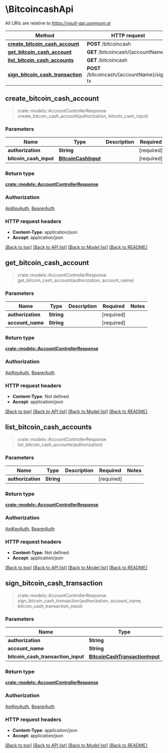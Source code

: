 # \BitcoincashApi

All URIs are relative to *https://vault-api.usemoon.ai*

Method | HTTP request | Description
------------- | ------------- | -------------
[**create_bitcoin_cash_account**](BitcoincashApi.md#create_bitcoin_cash_account) | **POST** /bitcoincash | 
[**get_bitcoin_cash_account**](BitcoincashApi.md#get_bitcoin_cash_account) | **GET** /bitcoincash/{accountName} | 
[**list_bitcoin_cash_accounts**](BitcoincashApi.md#list_bitcoin_cash_accounts) | **GET** /bitcoincash | 
[**sign_bitcoin_cash_transaction**](BitcoincashApi.md#sign_bitcoin_cash_transaction) | **POST** /bitcoincash/{accountName}/sign-tx | 



## create_bitcoin_cash_account

> crate::models::AccountControllerResponse create_bitcoin_cash_account(authorization, bitcoin_cash_input)


### Parameters


Name | Type | Description  | Required | Notes
------------- | ------------- | ------------- | ------------- | -------------
**authorization** | **String** |  | [required] |
**bitcoin_cash_input** | [**BitcoinCashInput**](BitcoinCashInput.md) |  | [required] |

### Return type

[**crate::models::AccountControllerResponse**](AccountControllerResponse.md)

### Authorization

[ApiKeyAuth](../README.md#ApiKeyAuth), [BearerAuth](../README.md#BearerAuth)

### HTTP request headers

- **Content-Type**: application/json
- **Accept**: application/json

[[Back to top]](#) [[Back to API list]](../README.md#documentation-for-api-endpoints) [[Back to Model list]](../README.md#documentation-for-models) [[Back to README]](../README.md)


## get_bitcoin_cash_account

> crate::models::AccountControllerResponse get_bitcoin_cash_account(authorization, account_name)


### Parameters


Name | Type | Description  | Required | Notes
------------- | ------------- | ------------- | ------------- | -------------
**authorization** | **String** |  | [required] |
**account_name** | **String** |  | [required] |

### Return type

[**crate::models::AccountControllerResponse**](AccountControllerResponse.md)

### Authorization

[ApiKeyAuth](../README.md#ApiKeyAuth), [BearerAuth](../README.md#BearerAuth)

### HTTP request headers

- **Content-Type**: Not defined
- **Accept**: application/json

[[Back to top]](#) [[Back to API list]](../README.md#documentation-for-api-endpoints) [[Back to Model list]](../README.md#documentation-for-models) [[Back to README]](../README.md)


## list_bitcoin_cash_accounts

> crate::models::AccountControllerResponse list_bitcoin_cash_accounts(authorization)


### Parameters


Name | Type | Description  | Required | Notes
------------- | ------------- | ------------- | ------------- | -------------
**authorization** | **String** |  | [required] |

### Return type

[**crate::models::AccountControllerResponse**](AccountControllerResponse.md)

### Authorization

[ApiKeyAuth](../README.md#ApiKeyAuth), [BearerAuth](../README.md#BearerAuth)

### HTTP request headers

- **Content-Type**: Not defined
- **Accept**: application/json

[[Back to top]](#) [[Back to API list]](../README.md#documentation-for-api-endpoints) [[Back to Model list]](../README.md#documentation-for-models) [[Back to README]](../README.md)


## sign_bitcoin_cash_transaction

> crate::models::AccountControllerResponse sign_bitcoin_cash_transaction(authorization, account_name, bitcoin_cash_transaction_input)


### Parameters


Name | Type | Description  | Required | Notes
------------- | ------------- | ------------- | ------------- | -------------
**authorization** | **String** |  | [required] |
**account_name** | **String** |  | [required] |
**bitcoin_cash_transaction_input** | [**BitcoinCashTransactionInput**](BitcoinCashTransactionInput.md) |  | [required] |

### Return type

[**crate::models::AccountControllerResponse**](AccountControllerResponse.md)

### Authorization

[ApiKeyAuth](../README.md#ApiKeyAuth), [BearerAuth](../README.md#BearerAuth)

### HTTP request headers

- **Content-Type**: application/json
- **Accept**: application/json

[[Back to top]](#) [[Back to API list]](../README.md#documentation-for-api-endpoints) [[Back to Model list]](../README.md#documentation-for-models) [[Back to README]](../README.md)

